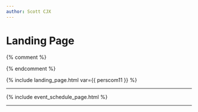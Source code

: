 ```yaml
---
author: Scott CJX
---
```


# Landing Page 

{% comment %}
<!-- {% assign event_name = "PERSCOM 11" %}
{% assign event_date = "9 Nov 2022" %}
{% assign event_time = "0900" %}
{% assign event_location = "Our Tampines Hub" %} -->
{% endcomment %}

{% include landing_page.html var={{ perscom11 }} %}

<hr>

{% include event_schedule_page.html %}

<hr>
